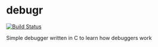 # debugr

[![Build Status](https://travis-ci.org/Gimb0/debugr.svg?branch=master)](https://travis-ci.org/Gimb0/debugr)

Simple debugger written in C to learn how debuggers work

